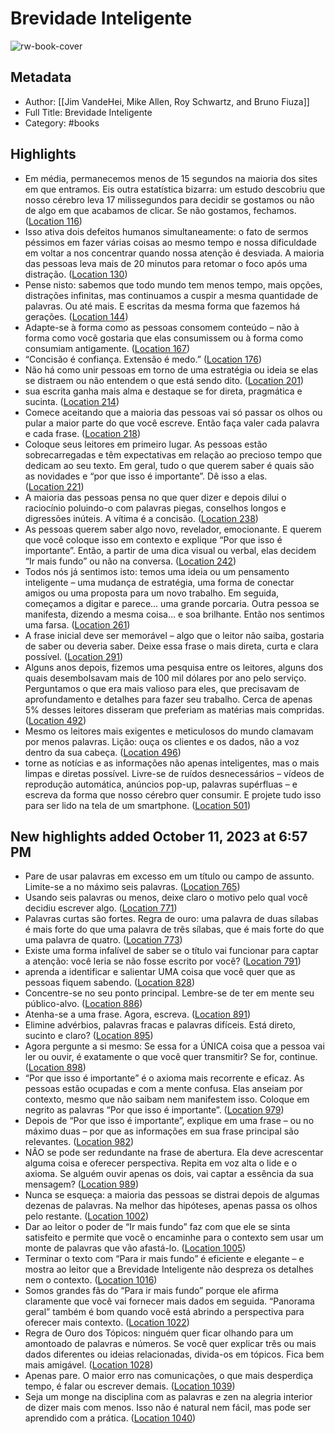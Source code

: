 # Brevidade Inteligente

![rw-book-cover](https://m.media-amazon.com/images/I/71NwINe+UdL._SY160.jpg)

## Metadata
- Author: [[Jim VandeHei, Mike Allen, Roy Schwartz, and Bruno Fiuza]]
- Full Title: Brevidade Inteligente
- Category: #books

## Highlights
- Em média, permanecemos menos de 15 segundos na maioria dos sites em que entramos. Eis outra estatística bizarra: um estudo descobriu que nosso cérebro leva 17 milissegundos para decidir se gostamos ou não de algo em que acabamos de clicar. Se não gostamos, fechamos. ([Location 116](https://readwise.io/to_kindle?action=open&asin=B0C59DRPLH&location=116))
- Isso ativa dois defeitos humanos simultaneamente: o fato de sermos péssimos em fazer várias coisas ao mesmo tempo e nossa dificuldade em voltar a nos concentrar quando nossa atenção é desviada. A maioria das pessoas leva mais de 20 minutos para retomar o foco após uma distração. ([Location 130](https://readwise.io/to_kindle?action=open&asin=B0C59DRPLH&location=130))
- Pense nisto: sabemos que todo mundo tem menos tempo, mais opções, distrações infinitas, mas continuamos a cuspir a mesma quantidade de palavras. Ou até mais. E escritas da mesma forma que fazemos há gerações. ([Location 144](https://readwise.io/to_kindle?action=open&asin=B0C59DRPLH&location=144))
- Adapte-se à forma como as pessoas consomem conteúdo – não à forma como você gostaria que elas consumissem ou à forma como consumiam antigamente. ([Location 167](https://readwise.io/to_kindle?action=open&asin=B0C59DRPLH&location=167))
- “Concisão é confiança. Extensão é medo.” ([Location 176](https://readwise.io/to_kindle?action=open&asin=B0C59DRPLH&location=176))
- Não há como unir pessoas em torno de uma estratégia ou ideia se elas se distraem ou não entendem o que está sendo dito. ([Location 201](https://readwise.io/to_kindle?action=open&asin=B0C59DRPLH&location=201))
- sua escrita ganha mais alma e destaque se for direta, pragmática e sucinta. ([Location 214](https://readwise.io/to_kindle?action=open&asin=B0C59DRPLH&location=214))
- Comece aceitando que a maioria das pessoas vai só passar os olhos ou pular a maior parte do que você escreve. Então faça valer cada palavra e cada frase. ([Location 218](https://readwise.io/to_kindle?action=open&asin=B0C59DRPLH&location=218))
- Coloque seus leitores em primeiro lugar. As pessoas estão sobrecarregadas e têm expectativas em relação ao precioso tempo que dedicam ao seu texto. Em geral, tudo o que querem saber é quais são as novidades e “por que isso é importante”. Dê isso a elas. ([Location 221](https://readwise.io/to_kindle?action=open&asin=B0C59DRPLH&location=221))
- A maioria das pessoas pensa no que quer dizer e depois dilui o raciocínio poluindo-o com palavras piegas, conselhos longos e digressões inúteis. A vítima é a concisão. ([Location 238](https://readwise.io/to_kindle?action=open&asin=B0C59DRPLH&location=238))
- As pessoas querem saber algo novo, revelador, emocionante. E querem que você coloque isso em contexto e explique “Por que isso é importante”. Então, a partir de uma dica visual ou verbal, elas decidem “Ir mais fundo” ou não na conversa. ([Location 242](https://readwise.io/to_kindle?action=open&asin=B0C59DRPLH&location=242))
- Todos nós já sentimos isto: temos uma ideia ou um pensamento inteligente – uma mudança de estratégia, uma forma de conectar amigos ou uma proposta para um novo trabalho. Em seguida, começamos a digitar e parece… uma grande porcaria. Outra pessoa se manifesta, dizendo a mesma coisa… e soa brilhante. Então nos sentimos uma farsa. ([Location 261](https://readwise.io/to_kindle?action=open&asin=B0C59DRPLH&location=261))
- A frase inicial deve ser memorável – algo que o leitor não saiba, gostaria de saber ou deveria saber. Deixe essa frase o mais direta, curta e clara possível. ([Location 291](https://readwise.io/to_kindle?action=open&asin=B0C59DRPLH&location=291))
- Alguns anos depois, fizemos uma pesquisa entre os leitores, alguns dos quais desembolsavam mais de 100 mil dólares por ano pelo serviço. Perguntamos o que era mais valioso para eles, que precisavam de aprofundamento e detalhes para fazer seu trabalho. Cerca de apenas 5% desses leitores disseram que preferiam as matérias mais compridas. ([Location 492](https://readwise.io/to_kindle?action=open&asin=B0C59DRPLH&location=492))
- Mesmo os leitores mais exigentes e meticulosos do mundo clamavam por menos palavras. Lição: ouça os clientes e os dados, não a voz dentro da sua cabeça. ([Location 496](https://readwise.io/to_kindle?action=open&asin=B0C59DRPLH&location=496))
- torne as notícias e as informações não apenas inteligentes, mas o mais limpas e diretas possível. Livre-se de ruídos desnecessários – vídeos de reprodução automática, anúncios pop-up, palavras supérfluas – e escreva da forma que nosso cérebro quer consumir. E projete tudo isso para ser lido na tela de um smartphone. ([Location 501](https://readwise.io/to_kindle?action=open&asin=B0C59DRPLH&location=501))
## New highlights added October 11, 2023 at 6:57 PM
- Pare de usar palavras em excesso em um título ou campo de assunto. Limite-se a no máximo seis palavras. ([Location 765](https://readwise.io/to_kindle?action=open&asin=B0C59DRPLH&location=765))
- Usando seis palavras ou menos, deixe claro o motivo pelo qual você decidiu escrever algo. ([Location 771](https://readwise.io/to_kindle?action=open&asin=B0C59DRPLH&location=771))
- Palavras curtas são fortes. Regra de ouro: uma palavra de duas sílabas é mais forte do que uma palavra de três sílabas, que é mais forte do que uma palavra de quatro. ([Location 773](https://readwise.io/to_kindle?action=open&asin=B0C59DRPLH&location=773))
- Existe uma forma infalível de saber se o título vai funcionar para captar a atenção: você leria se não fosse escrito por você? ([Location 791](https://readwise.io/to_kindle?action=open&asin=B0C59DRPLH&location=791))
- aprenda a identificar e salientar UMA coisa que você quer que as pessoas fiquem sabendo. ([Location 828](https://readwise.io/to_kindle?action=open&asin=B0C59DRPLH&location=828))
- Concentre-se no seu ponto principal. Lembre-se de ter em mente seu público-alvo. ([Location 886](https://readwise.io/to_kindle?action=open&asin=B0C59DRPLH&location=886))
- Atenha-se a uma frase. Agora, escreva. ([Location 891](https://readwise.io/to_kindle?action=open&asin=B0C59DRPLH&location=891))
- Elimine advérbios, palavras fracas e palavras difíceis. Está direto, sucinto e claro? ([Location 895](https://readwise.io/to_kindle?action=open&asin=B0C59DRPLH&location=895))
- Agora pergunte a si mesmo: Se essa for a ÚNICA coisa que a pessoa vai ler ou ouvir, é exatamente o que você quer transmitir? Se for, continue. ([Location 898](https://readwise.io/to_kindle?action=open&asin=B0C59DRPLH&location=898))
- “Por que isso é importante” é o axioma mais recorrente e eficaz. As pessoas estão ocupadas e com a mente confusa. Elas anseiam por contexto, mesmo que não saibam nem manifestem isso. Coloque em negrito as palavras “Por que isso é importante”. ([Location 979](https://readwise.io/to_kindle?action=open&asin=B0C59DRPLH&location=979))
- Depois de “Por que isso é importante”, explique em uma frase – ou no máximo duas – por que as informações em sua frase principal são relevantes. ([Location 982](https://readwise.io/to_kindle?action=open&asin=B0C59DRPLH&location=982))
- NÃO se pode ser redundante na frase de abertura. Ela deve acrescentar alguma coisa e oferecer perspectiva. Repita em voz alta o lide e o axioma. Se alguém ouvir apenas os dois, vai captar a essência da sua mensagem? ([Location 989](https://readwise.io/to_kindle?action=open&asin=B0C59DRPLH&location=989))
- Nunca se esqueça: a maioria das pessoas se distrai depois de algumas dezenas de palavras. Na melhor das hipóteses, apenas passa os olhos pelo restante. ([Location 1002](https://readwise.io/to_kindle?action=open&asin=B0C59DRPLH&location=1002))
- Dar ao leitor o poder de “Ir mais fundo” faz com que ele se sinta satisfeito e permite que você o encaminhe para o contexto sem usar um monte de palavras que vão afastá-lo. ([Location 1005](https://readwise.io/to_kindle?action=open&asin=B0C59DRPLH&location=1005))
- Terminar o texto com “Para ir mais fundo” é eficiente e elegante – e mostra ao leitor que a Brevidade Inteligente não despreza os detalhes nem o contexto. ([Location 1016](https://readwise.io/to_kindle?action=open&asin=B0C59DRPLH&location=1016))
- Somos grandes fãs do “Para ir mais fundo” porque ele afirma claramente que você vai fornecer mais dados em seguida. “Panorama geral” também é bom quando você está abrindo a perspectiva para oferecer mais contexto. ([Location 1022](https://readwise.io/to_kindle?action=open&asin=B0C59DRPLH&location=1022))
- Regra de Ouro dos Tópicos: ninguém quer ficar olhando para um amontoado de palavras e números. Se você quer explicar três ou mais dados diferentes ou ideias relacionadas, divida-os em tópicos. Fica bem mais amigável. ([Location 1028](https://readwise.io/to_kindle?action=open&asin=B0C59DRPLH&location=1028))
- Apenas pare. O maior erro nas comunicações, o que mais desperdiça tempo, é falar ou escrever demais. ([Location 1039](https://readwise.io/to_kindle?action=open&asin=B0C59DRPLH&location=1039))
- Seja um monge na disciplina com as palavras e zen na alegria interior de dizer mais com menos. Isso não é natural nem fácil, mas pode ser aprendido com a prática. ([Location 1040](https://readwise.io/to_kindle?action=open&asin=B0C59DRPLH&location=1040))
